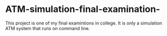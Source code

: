 # ATM-simulation-final-examination-
This project is one of my final examintions in college. It is only a simulation ATM system that runs on command line.
